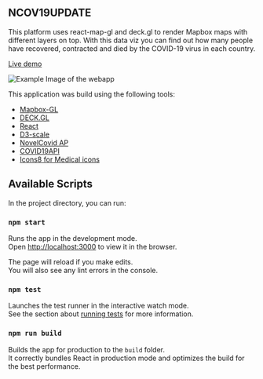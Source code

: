 
## NCOV19UPDATE

This platform uses react-map-gl and deck.gl to render Mapbox maps with different layers on top. With this data viz you can find out how many people have recovered, contracted and died by the COVID-19 virus in each country.

 [Live demo](https://ncov19update.com)

![Example Image of the webapp](https://i.imgur.com/6E7YtOU.png)

This application was build using the following tools:
- [Mapbox-GL](https://github.com/mapbox/mapbox-gl-js)
- [DECK.GL](https://deck.gl/#/e)
- [React](https://github.com/facebook/react)
- [D3-scale](https://github.com/d3/d3-scale)
- [NovelCovid AP](https://documenter.getpostman.com/view/8854915/SzS7R6uu?version=latest)
- [COVID19API](https://documenter.getpostman.com/view/10808728/SzS8rjbc?version=latest)
- [Icons8 for Medical icons](https://icons8.com/icon/set/medical/color)

## Available Scripts

In the project directory, you can run:

### `npm start`

Runs the app in the development mode.<br>
Open [http://localhost:3000](http://localhost:3000) to view it in the browser.

The page will reload if you make edits.<br>
You will also see any lint errors in the console.

### `npm test`

Launches the test runner in the interactive watch mode.<br>
See the section about [running tests](https://facebook.github.io/create-react-app/docs/running-tests) for more information.

### `npm run build`

Builds the app for production to the `build` folder.<br>
It correctly bundles React in production mode and optimizes the build for the best performance.
